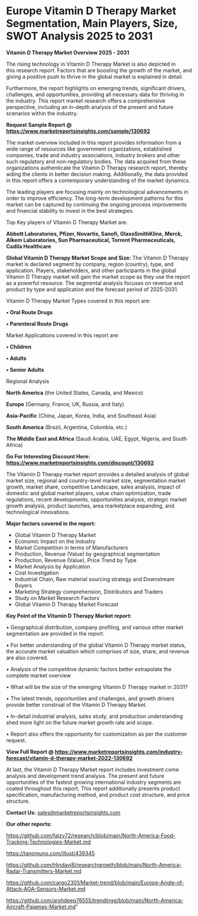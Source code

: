 # Europe Vitamin D Therapy Market Segmentation, Main Players, Size, SWOT Analysis 2025 to 2031

<Strong> Vitamin D Therapy Market Overview 2025 - 2031</strong>

The rising technology in Vitamin D Therapy Market is also depicted in this research report. Factors that are boosting the growth of the market, and giving a positive push to thrive in the global market is explained in detail.

Furthermore, the report highlights on emerging trends, significant drivers, challenges, and opportunities, providing all necessary data for thriving in the industry. This report market research offers a comprehensive perspective, including an in-depth analysis of the present and future scenarios within the industry.

<strong>Request Sample Report @ <a href=https://www.marketreportsinsights.com/sample/130692>https://www.marketreportsinsights.com/sample/130692</a></strong>

The market overview included in this report provides information from a wide range of resources like government organizations, established companies, trade and industry associations, industry brokers and other such regulatory and non-regulatory bodies. The data acquired from these organizations authenticate the Vitamin D Therapy research report, thereby aiding the clients in better decision making. Additionally, the data provided in this report offers a contemporary understanding of the market dynamics.

The leading players are focusing mainly on technological advancements in order to improve efficiency. The long-term development patterns for this market can be captured by continuing the ongoing process improvements and financial stability to invest in the best strategies.

Top Key players of Vitamin D Therapy Market are:

<strong>Abbott Laboratories, Pfizer, Novartis, Sanofi, GlaxoSmithKline, Merck, Alkem Laboratories, Sun Pharmaceutical, Torrent Pharmaceuticals, Cadila Healthcare</strong>

<strong><b>Global Vitamin D Therapy Market Scope and Size:</b></strong>
The Vitamin D Therapy market is declared segment by company, region (country), type, and application. Players, stakeholders, and other participants in the global Vitamin D Therapy market will gain the market scope as they use the report as a powerful resource. The segmental analysis focuses on revenue and product by type and application and the forecast period of 2025-2031.

Vitamin D Therapy Market Types covered in this report are:

<strong>• Oral Route Drugs

• Parenteral Route Drugs</strong>

Market Applications covered in this report are:

<strong>• Children

• Adults

• Senior Adults</strong> 

Regional Analysis

<strong>North America</strong> (the United States, Canada, and Mexico)

<strong>Europe</strong> (Germany, France, UK, Russia, and Italy)

<strong>Asia-Pacific</strong> (China, Japan, Korea, India, and Southeast Asia)

<strong>South America</strong> (Brazil, Argentina, Colombia, etc.)

<strong>The Middle East and Africa</strong> (Saudi Arabia, UAE, Egypt, Nigeria, and South Africa)

<strong>Go For Interesting Discount Here: <a href=https://www.marketreportsinsights.com/discount/130692>https://www.marketreportsinsights.com/discount/130692</a></strong>

The Vitamin D Therapy market report provides a detailed analysis of global market size, regional and country-level market size, segmentation market growth, market share, competitive Landscape, sales analysis, impact of domestic and global market players, value chain optimization, trade regulations, recent developments, opportunities analysis, strategic market growth analysis, product launches, area marketplace expanding, and technological innovations.

<strong><b>Major factors covered in the report:</b></strong>
<ul>
  <li>Global Vitamin D Therapy Market </li>
  <li>Economic Impact on the Industry</li>
  <li>Market Competition in terms of Manufacturers</li>
  <li>Production, Revenue (Value) by geographical segmentation</li>
  <li>Production, Revenue (Value), Price Trend by Type</li>
  <li>Market Analysis by Application</li>
  <li>Cost Investigation</li>
  <li>Industrial Chain, Raw material sourcing strategy and Downstream Buyers</li>
  <li>Marketing Strategy comprehension, Distributors and Traders</li>
  <li>Study on Market Research Factors</li>
  <li>Global Vitamin D Therapy Market Forecast</li>
</ul>

<strong><b>Key Point of the Vitamin D Therapy Market report:</b></strong>

• Geographical distribution, company profiling, and various other market segmentation are provided in the report.

• For better understanding of the global Vitamin D Therapy market status, the accurate market valuation which comprises of size, share, and revenue are also covered.

• Analysis of the competitive dynamic factors better extrapolate the complete market overview

• What will be the size of the emerging Vitamin D Therapy market in 2031?

• The latest trends, opportunities and challenges, and growth drivers provide better construal of the Vitamin D Therapy Market.

• In-detail industrial analysis, sales study, and production understanding shed more light on the future market growth rate and scope.

• Report also offers the opportunity for customization as per the customer request.

<strong><b>View Full Report @ <a href=https://www.marketreportsinsights.com/industry-forecast/vitamin-d-therapy-market-2022-130692>https://www.marketreportsinsights.com/industry-forecast/vitamin-d-therapy-market-2022-130692</a></b></strong>


At last, the Vitamin D Therapy Market report includes investment come analysis and development trend analysis. The present and future opportunities of the fastest growing international industry segments are coated throughout this report. This report additionally presents product specification, manufacturing method, and product cost structure, and price structure.

<strong>Contact Us:</strong>
sales@marketreportsinsights.com

<strong>Our other reports:</strong>

<a href=https://github.com/faizy72/research/blob/main/North-America-Food-Tracking-Technologies-Market.md>https://github.com/faizy72/research/blob/main/North-America-Food-Tracking-Technologies-Market.md</a>

<a href=https://tanomuno.com/illust/439345>https://tanomuno.com/illust/439345</a>

<a href=https://github.com/Hindavi8/researchgrowth/blob/main/North-America-Radar-Transmitters-Market.md>https://github.com/Hindavi8/researchgrowth/blob/main/North-America-Radar-Transmitters-Market.md</a>

<a href=https://github.com/cargo2301/Market-trend/blob/main/Europe-Angle-of-Attack-AOA-Sensors-Market.md>https://github.com/cargo2301/Market-trend/blob/main/Europe-Angle-of-Attack-AOA-Sensors-Market.md</a>

<a href=https://github.com/arshdeep76555/trendingg/blob/main/North-America-Aircraft-Pajamas-Market.md>https://github.com/arshdeep76555/trendingg/blob/main/North-America-Aircraft-Pajamas-Market.md</a>"
